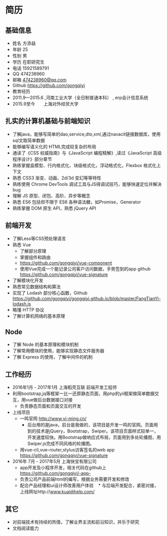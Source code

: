 # 简历

## 基础信息
* 姓名 方添益
* 年龄 25
* 性别 男
* 学历 在职研究生
* 电话 15921589791
* QQ 474238960
* 邮箱 474238960@qq.com
* Github https://github.com/gongqiyi
* 教育经历
* 2011.9—2015.6 ,河南工业大学（全日制普通本科） , erp会计信息系统
* 2015.9至今         上海对外经贸大学

## 扎实的计算机基础与前端知识
* 了解java，能够写简单的dao,service,dto,xml,通过navacit链接数据库，使用sql文取简单数据
* 能够编写语义化的 HTML完成较复杂的布局
* 通读了《CSS 权威指南》与《JavaScript 编程精解》,读过《JavaScript 高级程序设计》部分章节
* 熟练掌握盒模型、行内格式化、块级格式化，浮动格式化，Flexbox 格式化上下文
* 熟悉 CSS3 渐变、动画、2d/3d 变幻等等特性
* 熟练使用 Chrome DevTools 调试工具与JS得调试技巧，能够快速定位并解决bug 
* 理解 JS 原型、闭包、高阶、异步等概念
* 熟悉 ES6 包括但不限于 ES6 各种语法糖，如Promise，Generator
* 熟练掌握 DOM 原生 API，熟悉 jQuery API

## 前端开发
* 了解Less等CSS预处理语言
* 熟悉 Vue
  * 了解部分原理
  * 掌握组件和路由
  * https://github.com/gongqiyi/vue-component
  * 使用Vue完成一个能记录公司客户访问数据，手势签到的app   github https://github.com/gongqiyi/vue-signature
* 了解模块化开发
* 熟悉常见数据结构和算法
* 实现了 Lodash 部分核心函数，Github https://github.com/gongqiyi/gongqiyi.github.io/blob/master/FangTianYi-lodash.js
* 略懂 HTTP 协议
* 了解计算机网络的基本原理

## Node
* 了解 Node 的基本原理和模块机制
* 了解常用模块的使用，能够实现静态文件服务器
* 了解 Express 的使用，了解中间件的机制

## 工作经历
* 2016年1月 - 2017年1月 上海稻壳互联 前端开发工程师
 * 利用bootstrap,jq等框架一比一还原静态页面，用php的yii框架做简单数据交互，用vue做后台数据接口对接
   * 负责静态页面和页面交互的开发
  * 上线项目
    * 一鸣官网 http://www.yi-ming.cn/
      * 后台用的是java，前台是我做的，该项目是开发一鸣的官网。页面用到的技术是jQuery，Bootstrap，Swiper。该项目页面样式较单一，开发速度较快。用Bootstrap做响应式布局，页面用到多处轮播图，用Swiper.js完成不同风格的轮播图。
    * 用vue-cli,vue-router,stylus访客签名的web app  https://github.com/gongqiyi/vue-signature
 * 2016年 7月 - 2017年5月 上海快宝有限公司
    *  app开发及小程序开发，相关代码在github上  https://github.com/gongqiyi/-app-
    * 负责公司产品前端html的编写，根据业务需要开发和修改
    * 配合产品经理和ui设计师改善用户体验
    * 与后端开发配合，紧密对接，上线网址http://www.kuaidihelp.com/

## 其它
* 对前端技术有持续的热情，了解业界主流和前沿知识，并乐于研究
* 文档阅读能力
